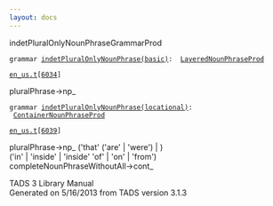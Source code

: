 ```yaml
---
layout: docs
---
```

<span class="title">indetPluralOnlyNounPhrase</span><span class="type">GrammarProd</span>

`grammar `<span class="classExtLink">[`indetPluralOnlyNounPhrase(basic)`](../object/indetPluralOnlyNounPhrase(basic).html)</span>` :   `[`LayeredNounPhraseProd`](../object/LayeredNounPhraseProd.html)

[`en_us.t`](../file/en_us.t.html)`[`[`6034`](../source/en_us.t.html#6034)`]`



pluralPhrase-\>np\_  



`grammar `<span class="classExtLink">[`indetPluralOnlyNounPhrase(locational)`](../object/indetPluralOnlyNounPhrase(locational).html)</span>` :   `[`ContainerNounPhraseProd`](../object/ContainerNounPhraseProd.html)

[`en_us.t`](../file/en_us.t.html)`[`[`6039`](../source/en_us.t.html#6039)`]`



pluralPhrase-\>np\_ ('that' ('are' \| 'were') \| )  
('in' \| 'inside' \| 'inside' 'of' \| 'on' \| 'from')  
completeNounPhraseWithoutAll-\>cont\_  





TADS 3 Library Manual  
Generated on 5/16/2013 from TADS version 3.1.3



